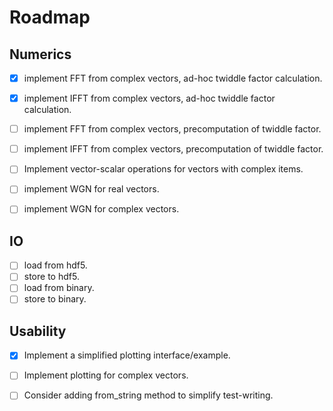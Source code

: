 # Roadmap

## Numerics

- [x] implement FFT from complex vectors, ad-hoc twiddle factor calculation.
- [x] implement IFFT from complex vectors, ad-hoc twiddle factor calculation.
- [ ] implement FFT from complex vectors, precomputation of twiddle factor.
- [ ] implement IFFT from complex vectors, precomputation of twiddle factor.

- [ ] Implement vector-scalar operations for vectors with complex items.

- [ ] implement WGN for real vectors.
- [ ] implement WGN for complex vectors.

## IO

- [ ] load from hdf5.
- [ ] store to hdf5.
- [ ] load from binary.
- [ ] store to binary.

## Usability

- [x] Implement a simplified plotting interface/example.
- [ ] Implement plotting for complex vectors.

- [ ] Consider adding from_string method to simplify test-writing.
